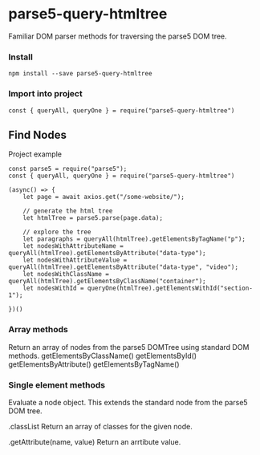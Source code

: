 # parse5-query-htmltree
Familiar DOM parser methods for traversing the parse5 DOM tree.

### Install
```
npm install --save parse5-query-htmltree
```

### Import into project
```
const { queryAll, queryOne } = require("parse5-query-htmltree")
```

## Find Nodes

Project example
```
const parse5 = require("parse5");
const { queryAll, queryOne } = require("parse5-query-htmltree")

(async() => {
    let page = await axios.get("/some-website/");

    // generate the html tree
    let htmlTree = parse5.parse(page.data);

    // explore the tree
    let paragraphs = queryAll(htmlTree).getElementsByTagName("p");
    let nodesWithAttributeName = queryAll(htmlTree).getElementsByAttribute("data-type");
    let nodesWithAttributeValue = queryAll(htmlTree).getElementsByAttribute("data-type", "video");
    let nodesWithClassName = queryAll(htmlTree).getElementsByClassName("container");
    let nodesWithId = queryOne(htmlTree).getElementsWithId("section-1");

})()
```


### Array methods
Return an array of nodes from the parse5 DOMTree using standard DOM methods.
getElementsByClassName()
getElementsById()
getElementsByAttribute()
getElementsByTagName()


### Single element methods
Evaluate a node object. This extends the standard node from the parse5 DOM tree.

.classList
Return an array of classes for the given node.

.getAttribute(name, value)
Return an arrtibute value.